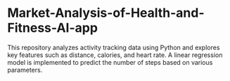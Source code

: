 # Market-Analysis-of-Health-and-Fitness-AI-app
This repository analyzes activity tracking data using Python and explores key features such as distance, calories, and heart rate. A linear regression model is implemented to predict the number of steps based on various parameters. 
